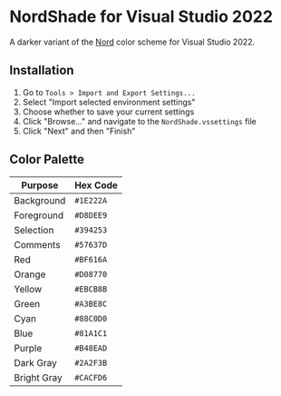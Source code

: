 # NordShade for Visual Studio 2022

A darker variant of the [Nord](https://www.nordtheme.com/) color scheme for Visual Studio 2022.

## Installation

1. Go to `Tools > Import and Export Settings...`
2. Select "Import selected environment settings"
3. Choose whether to save your current settings
4. Click "Browse..." and navigate to the `NordShade.vssettings` file
5. Click "Next" and then "Finish"

## Color Palette

| Purpose     | Hex Code  |
| ----------- | --------- |
| Background  | `#1E222A` |
| Foreground  | `#D8DEE9` |
| Selection   | `#394253` |
| Comments    | `#57637D` |
| Red         | `#BF616A` |
| Orange      | `#D08770` |
| Yellow      | `#EBCB8B` |
| Green       | `#A3BE8C` |
| Cyan        | `#88C0D0` |
| Blue        | `#81A1C1` |
| Purple      | `#B48EAD` |
| Dark Gray   | `#2A2F3B` |
| Bright Gray | `#CACFD6` |
